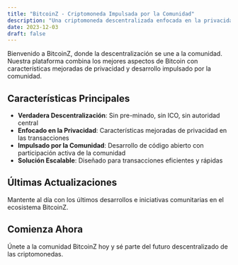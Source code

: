 ```yaml
---
title: "BitcoinZ - Criptomoneda Impulsada por la Comunidad"
description: "Una criptomoneda descentralizada enfocada en la privacidad, seguridad y gobernanza comunitaria"
date: 2023-12-03
draft: false
---
```


Bienvenido a BitcoinZ, donde la descentralización se une a la comunidad. Nuestra plataforma combina los mejores aspectos de Bitcoin con características mejoradas de privacidad y desarrollo impulsado por la comunidad.

## Características Principales

- **Verdadera Descentralización**: Sin pre-minado, sin ICO, sin autoridad central
- **Enfocado en la Privacidad**: Características mejoradas de privacidad en las transacciones
- **Impulsado por la Comunidad**: Desarrollo de código abierto con participación activa de la comunidad
- **Solución Escalable**: Diseñado para transacciones eficientes y rápidas

## Últimas Actualizaciones

Mantente al día con los últimos desarrollos e iniciativas comunitarias en el ecosistema BitcoinZ.

## Comienza Ahora

Únete a la comunidad BitcoinZ hoy y sé parte del futuro descentralizado de las criptomonedas.
